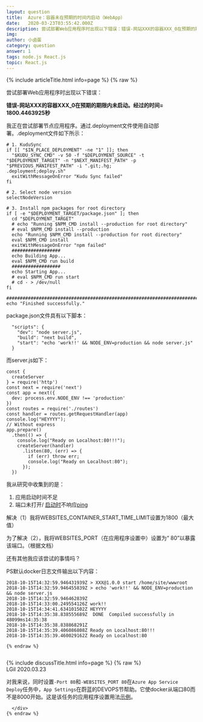 ```yaml
---
layout: question
title:  Azure：容器未在预期的时间内启动（WebApp）
date:   2020-03-23T03:55:42.000Z
description: 尝试部署Web应用程序时出现以下错误：错误-网站XXX的容器XXX_0在预期的期限内未启动。经过的时间= 1800.4463925秒我正在尝试部署...
img: 
author: 小卤蛋
category: question
answer: 1
tags: node.js React.js
topic: React.js
---
```

<div class="article-root">
  <div class="article">
    {% include articleTitle.html info=page %}
    {% raw %}
    <div class="article-content"><p><font style="vertical-align: inherit;"><font style="vertical-align: inherit;">尝试部署Web应用程序时出现以下错误：</font></font></p>

<p><strong><font style="vertical-align: inherit;"><font style="vertical-align: inherit;">错误-网站XXX的容器XXX_0在预期的期限内未启动。</font><font style="vertical-align: inherit;">经过的时间= 1800.4463925秒</font></font></strong></p>

<p><font style="vertical-align: inherit;"><font style="vertical-align: inherit;">我正在尝试部署节点应用程序。</font><font style="vertical-align: inherit;">通过.deployment文件使用自动部署。</font><font style="vertical-align: inherit;">.deployment文件如下所示：</font></font></p>

<pre><code># 1. KuduSync<font></font>
if [[ "$IN_PLACE_DEPLOYMENT" -ne "1" ]]; then<font></font>
  "$KUDU_SYNC_CMD" -v 50 -f "$DEPLOYMENT_SOURCE" -t "$DEPLOYMENT_TARGET" -n "$NEXT_MANIFEST_PATH" -p "$PREVIOUS_MANIFEST_PATH" -i ".git;.hg;<font></font>
.deployment;deploy.sh"<font></font>
  exitWithMessageOnError "Kudu Sync failed"<font></font>
fi<font></font>
<font></font>
# 2. Select node version<font></font>
selectNodeVersion<font></font>
<font></font>
# 3. Install npm packages for root directory<font></font>
if [ -e "$DEPLOYMENT_TARGET/package.json" ]; then<font></font>
  cd "$DEPLOYMENT_TARGET"<font></font>
  # echo "Running $NPM_CMD install --production for root directory"<font></font>
  # eval $NPM_CMD install --production<font></font>
  echo "Running $NPM_CMD install --production for root directory"<font></font>
  eval $NPM_CMD install<font></font>
  exitWithMessageOnError "npm failed"<font></font>
  ##################<font></font>
  echo Building App...<font></font>
  eval $NPM_CMD run build<font></font>
  ##################<font></font>
  echo Starting App...<font></font>
  # eval $NPM_CMD run start<font></font>
  # cd - &gt; /dev/null<font></font>
fi<font></font>
<font></font>
#####################################################################################<font></font>
echo "Finished successfully."<font></font>
</code></pre>

<p><font style="vertical-align: inherit;"><font style="vertical-align: inherit;">package.json文件具有以下脚本：</font></font></p>

<pre><code>  "scripts": {<font></font>
    "dev": "node server.js",<font></font>
    "build": "next build",<font></font>
    "start": "echo 'work!!' &amp;&amp; NODE_ENV=production &amp;&amp; node server.js"<font></font>
  }<font></font>
</code></pre>

<p><font style="vertical-align: inherit;"><font style="vertical-align: inherit;">而server.js如下：</font></font></p>

<pre><code>const {<font></font>
  createServer<font></font>
} = require('http')<font></font>
const next = require('next')<font></font>
const app = next({<font></font>
  dev: process.env.NODE_ENV !== 'production'<font></font>
})<font></font>
const routes = require('./routes')<font></font>
const handler = routes.getRequestHandler(app)<font></font>
console.log("HEYYYY");<font></font>
// Without express<font></font>
app.prepare()<font></font>
  .then(() =&gt; {<font></font>
    console.log("Ready on Localhost:80!!!");<font></font>
    createServer(handler)<font></font>
      .listen(80, (err) =&gt; {<font></font>
        if (err) throw err;<font></font>
        console.log("Ready on Localhost:80");<font></font>
      });<font></font>
  })<font></font>
</code></pre>

<p><font style="vertical-align: inherit;"><font style="vertical-align: inherit;">我从研究中收集到的是：</font></font></p>

<ol>
<li><font style="vertical-align: inherit;"><font style="vertical-align: inherit;">应用启动时间不足 </font></font></li>
<li><font style="vertical-align: inherit;"><font style="vertical-align: inherit;">端口未打开/ </font><a href="https://blogs.msdn.microsoft.com/waws/2017/09/08/things-you-should-know-web-apps-and-linux/#NoPing" rel="noreferrer"><font style="vertical-align: inherit;">启动时</font></a><font style="vertical-align: inherit;">不响应</font></font><a href="https://blogs.msdn.microsoft.com/waws/2017/09/08/things-you-should-know-web-apps-and-linux/#NoPing" rel="noreferrer"><font style="vertical-align: inherit;"><font style="vertical-align: inherit;">ping</font></font></a></li>
</ol>

<p><font style="vertical-align: inherit;"><font style="vertical-align: inherit;">解决（1）我将WEBSITES_CONTAINER_START_TIME_LIMIT设置为1800（最大值）</font></font></p>

<p><font style="vertical-align: inherit;"><font style="vertical-align: inherit;">为了解决（2），我将WEBSITES_PORT（在应用程序设置中）设置为“ 80”以暴露该端口。</font><font style="vertical-align: inherit;">（根据文档）</font></font></p>

<p><font style="vertical-align: inherit;"><font style="vertical-align: inherit;">还有其他我应该尝试的事情吗？</font></font></p>

<p><font style="vertical-align: inherit;"><font style="vertical-align: inherit;">PS默认docker日志文件输出以下内容：</font></font></p>

<pre><code>2018-10-15T14:32:59.946431939Z &gt; XXX@1.0.0 start /home/site/wwwroot<font></font>
2018-10-15T14:32:59.946455839Z &gt; echo 'work!!' &amp;&amp; NODE_ENV=production &amp;&amp; node server.js<font></font>
2018-10-15T14:32:59.946462839Z <font></font>
2018-10-15T14:33:00.249554126Z work!!<font></font>
2018-10-15T14:34:41.634101502Z HEYYYY<font></font>
2018-10-15T14:35:38.838555689Z  DONE  Compiled successfully in 48099ms14:35:38<font></font>
2018-10-15T14:35:38.838868291Z <font></font>
2018-10-15T14:35:39.406086808Z Ready on Localhost:80!!!<font></font>
2018-10-15T14:35:39.460029162Z Ready on Localhost:80<font></font>
</code></pre></div>
    {% endraw %}
  </div>
  <p style="height: 0;width:0;overflow: hidden;"> 第2770篇《Azure：容器未在预期的时间内启动（WebApp）》来自Winter(https://github.com/aiyld/aiyld.github.io)的站点</p>
  <div class="discuss-wrapper">
    {% include discussTitle.html info=page %}
    {% raw %}
    <div class="discuss-item">
        <div class="discuss-parent">
          <div class="discuss-meta">
            <span class="discuss-user">LGil</span>
            <span class="discuss-time">2020.03.23</span>
          </div>
          <div class="discuss-comment"><p><font style="vertical-align: inherit;"><font style="vertical-align: inherit;">对我来说，同时设置</font></font><code>-Port 80</code><font style="vertical-align: inherit;"><font style="vertical-align: inherit;">和</font></font><code>-WEBSITES_PORT 80</code><font style="vertical-align: inherit;"><font style="vertical-align: inherit;">在</font></font><code>Azure App Service Deploy</code><font style="vertical-align: inherit;"><font style="vertical-align: inherit;">任务中，</font></font><code>App Settings</code><font style="vertical-align: inherit;"><font style="vertical-align: inherit;">在蔚蓝的DEVOPS节帮助。</font><font style="vertical-align: inherit;">它使docker从端口80而不是8000开始。这是</font><font style="vertical-align: inherit;">该任务的应用程序设置用法</font></font><a href="https://docs.microsoft.com/en-us/azure/devops/pipelines/tasks/deploy/azure-rm-web-app-deployment?view=azure-devops" rel="nofollow noreferrer"><font style="vertical-align: inherit;"><font style="vertical-align: inherit;">示例</font></font></a><font style="vertical-align: inherit;"><font style="vertical-align: inherit;">。</font></font></p></div>
        </div>
        
      </div>
    {% endraw %}
  </div>
<div>
